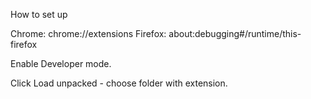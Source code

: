 How to set up

Chrome: chrome://extensions 
Firefox: about:debugging#/runtime/this-firefox

Enable Developer mode.

Click Load unpacked - choose folder with extension.
